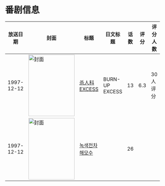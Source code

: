 # 番剧信息

|放送日期|封面|标题|日文标题|话数|评分|评分人数|
|---|---|---|---|---|---|---|
|1997-12-12|<img src="//lain.bgm.tv/pic/cover/c/c4/bb/36810_Zl7XE.jpg" alt="封面" style="width:150px;height:200px;object-fit:cover;">|[杀人科 EXCESS](https://bangumi.tv/subject/36810)|BURN-UP EXCESS|13|6.3|30人评分|
|1997-12-12|<img src="//lain.bgm.tv/pic/cover/c/b8/65/493353_7fQJ2.jpg" alt="封面" style="width:150px;height:200px;object-fit:cover;">|[녹색전차 해모수](https://bangumi.tv/subject/493353)||26|||
